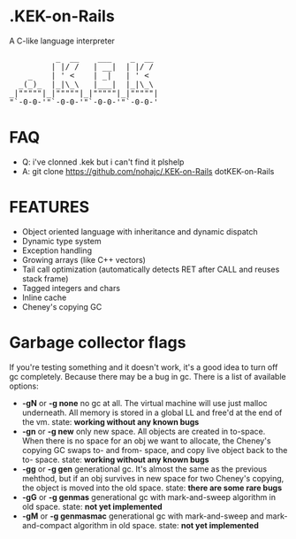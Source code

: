 # .KEK-on-Rails
A C-like language interpreter
<pre>
          _  __    ___    _  __  
         | |/ /   | __|  | |/ /  
    _    | ' <    | _|   | ' <   
  _(_)_  |_|\_\   |___|  |_|\_\  
_|"""""|_|"""""|_|"""""|_|"""""| 
"`-0-0-'"`-0-0-'"`-0-0-'"`-0-0-' 
</pre>

# FAQ

- Q: i've clonned .kek but i can't find it plshelp
- A: git clone https://github.com/nohajc/.KEK-on-Rails dotKEK-on-Rails

# FEATURES
- Object oriented language with inheritance and dynamic dispatch
- Dynamic type system
- Exception handling
- Growing arrays (like C++ vectors)
- Tail call optimization (automatically detects RET after CALL and reuses stack frame)
- Tagged integers and chars
- Inline cache
- Cheney's copying GC

# Garbage collector flags
If you're testing something and it doesn't work, it's a good idea to turn off gc completely. Because there may be a bug in gc. There is a list of available options:
 - **-gN** or **-g none** no gc at all. The virtual machine will use just malloc underneath. All memory is stored in a global LL and free'd at the end of the vm. state: **working without any known bugs**
 - **-gn** or **-g new** only new space. All objects are created in to-space. When there is no space for an obj we want to allocate, the Cheney's copying GC swaps to- and from- space, and copy live object back to the to- space. state: **working without any known bugs**
 - **-gg** or **-g gen** generational gc. It's almost the same as the previous mehthod, but if an obj survives in new space for two Cheney's copying, the object is moved into the old space. state: **there are some rare bugs**
 - **-gG** or **-g genmas** generational gc with mark-and-sweep algorithm in old space. state: **not yet implemented**
 - **-gM** or **-g genmasmac** generational gc with mark-and-sweep and mark-and-compact algorithm in old space. state: **not yet implemented**
